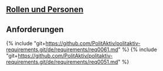 ## [Rollen und Personen](./PersonAndRole.md)

## Anforderungen
{% include "git+https://github.com/PolitAktiv/politaktiv-requirements.git/de/requirements/req0061.md" %}
{% include "git+https://github.com/PolitAktiv/politaktiv-requirements.git/de/requirements/req0051.md" %}